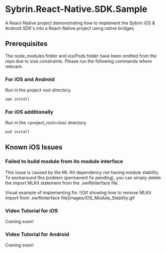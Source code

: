 # Sybrin.React-Native.SDK.Sample
A React-Native project demonstrating how to implement the Sybrin iOS &amp; Android SDK's into a React-Native project using native bridges.

## Prerequisites
The node_modules folder and ios/Pods folder have been omitted from the repo due to size constraints. Please run the following commands where relevant.

### For iOS and Android
Run in the project root directory.
  ```sh
  npm install
  ```

### For iOS additionally
Run in the <project_root>/ios/ directory.
  ```sh
  pod install
  ```

## Known iOS Issues
### Failed to build module from its module interface
This issue is caused by the ML Kit dependency not having module stability. To workaround this problem (permanent fix pending), you can simply delete the import MLKit statement from the .swiftinterface file.

Visual example of implementing fix:
![Gif showing how to remove MLKit import from .swiftinterface file]images/iOS_Module_Stability.gif

### Video Tutorial for iOS
Coming soon!
### Video Tutorial for Android
Coming soon!
